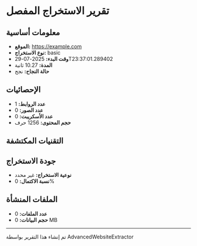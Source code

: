 # تقرير الاستخراج المفصل

## معلومات أساسية
- **الموقع:** https://example.com
- **نوع الاستخراج:** basic
- **وقت البدء:** 2025-07-29T23:37:01.289402
- **المدة:** 10.27 ثانية
- **حالة النجاح:** نجح

## الإحصائيات
- **عدد الروابط:** 1
- **عدد الصور:** 0
- **عدد الأسكريبت:** 0
- **حجم المحتوى:** 1256 حرف

## التقنيات المكتشفة


## جودة الاستخراج
- **نوعية الاستخراج:** غير محدد
- **نسبة الاكتمال:** 0%

## الملفات المنشأة
- **عدد الملفات:** 0
- **حجم البيانات:** 0 MB

---
تم إنشاء هذا التقرير بواسطة AdvancedWebsiteExtractor
